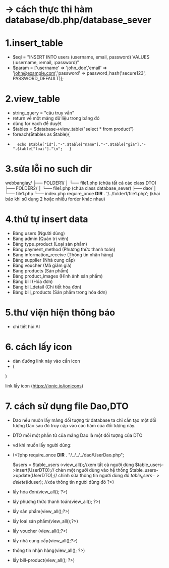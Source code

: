 
# -> cách thực thi hàm database/db.php/database_sever
# 1.insert_table
- $sql = "INSERT INTO users (username, email, password) VALUES (:username, :email, :password)"
- $param = ['username' => 'john_doe','email' => 'john@example.com','password' => password_hash('secure123', PASSWORD_DEFAULT)];
# 2.view_table
- string_query = "câu truy vấn"
- return về một mảng dữ liệu trong bảng đó
- dùng for each để duyệt
- $tables = $database->view_table("select * from product")
-    foreach($tables as $table){
-       echo $table["id"]."-".$table["name"]."-".$table["gia"]."-".$table["loai"]."\n";   }
# 3.sửa lỗi no such dir
webbangiay/
├── FOLDER1/
│   └── file1.php (chứa tất cả các class DTO)
├── FOLDER2/
│   └── file1.php (chứa class database_sever)
├── dao/
│   └── file1.php
└── index.php
require_once __DIR__ . '/../folder1/file1.php';
(khai báo khi sử dụng 2 hoặc nhiều forder khác nhau)
# 4.thứ tự insert data
- Bảng users (Người dùng)
- Bảng admin (Quản trị viên)
- Bảng type_product (Loại sản phẩm)
- Bảng payment_method (Phương thức thanh toán)
- Bảng information_receive (Thông tin nhận hàng)
- Bảng supplier (Nhà cung cấp)
- Bảng voucher (Mã giảm giá)
- Bảng products (Sản phẩm)
- Bảng product_images (Hình ảnh sản phẩm)
- Bảng bill (Hóa đơn)
- Bảng bill_detail (Chi tiết hóa đơn)
- Bảng bill_products (Sản phẩm trong hóa đơn)
# 5.thư viện hiện thông báo
- <script src="https://cdn.jsdelivr.net/npm/sweetalert2@11"></script> chi tiết hỏi AI
# 6. cách lấy icon
- dán đường link này vào cần icon
- (<script type="module" src="https://unpkg.com/ionicons@7.1.0/dist/ionicons/ionicons.esm.js"></script>
<script nomodule src="https://unpkg.com/ionicons@7.1.0/dist/ionicons/ionicons.js"></script>)
link lấy icon (https://ionic.io/ionicons)

# 7. cách sử dụng file Dao,DTO
- Dao nếu muôn lấy mảng đối tượng từ database ta chỉ cần tạo một đối tượng Dao sau đó truy cập vào các hàm của đối tượng này.
- DTO mỗi một phần tử của mảng Dao là một đối tượng của DTO
- vd khi muốn lấy người dùng:
- (<?php
    require_once __DIR__ . "/../../../dao/UserDao.php";
    
    $users = $table_users->view_all();//xem tất cả người dùng
    $table_users->insert(UserDTO);// chèn một người dùng vào hệ thống
    $table_users->update(UserDTO);// chỉnh sửa thông tin người dùng đó
    $table_users->delete($iduser); //xóa thông tin người dùng đó
    ?>)
- lấy hóa đơn(<?php
require_once __DIR__ . "/../../../dao/BillDao.php";
$bills = $table_bills->view_all();
?>)

- lấy phương thức thanh toán(<?php
require_once __DIR__ . "/../../../dao/PaymentMethodDao.php";
$paymentMethods = $table_paymentmethode->view_all();
?>)

- lấy sản phẩm(<?php
require_once __DIR__ . "/../../../dao/ProductDao.php";
$products = $table_productss->view_all();?>)

- lấy loại sản phẩm(<?php
require_once __DIR__ . "/../../../dao/TypeProductDao.php";
$typeProducts = $table_typeproduct->view_all();?>)

- lấy voucher (<?php
require_once __DIR__ . "/../../../dao/VoucherDao.php";
$vouchers = $table_vouchers->view_all();?>)

- lấy nhà cung cấp(<?php 
require_once __DIR__ . "/../../../dao/SupplierDao.php"
$supplier = $table_supplier->view_all();?>)

- thông tin nhận hàng(<?php
    require_once __DIR__ . "/../../../dao/InformationReceiveDao.php";
    $InformationReceive = $table_informationreceive->view_all();
?>)
- lấy bill-product(<?php 
    require_once __DIR__ . "/../../../dao/BillProductDao.php";
    $billproducts = $table_billproducts->view_all();
?>)